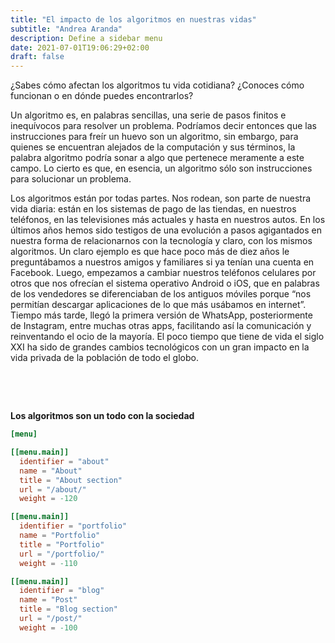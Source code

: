 ```yaml
---
title: "El impacto de los algoritmos en nuestras vidas"
subtitle: "Andrea Aranda"
description: Define a sidebar menu
date: 2021-07-01T19:06:29+02:00
draft: false
---
```


¿Sabes cómo afectan los algoritmos tu vida cotidiana? ¿Conoces cómo funcionan o en dónde puedes encontrarlos?

<!--more-->

Un algoritmo es, en palabras sencillas, una serie de pasos finitos e inequívocos para resolver un problema. Podríamos decir entonces que las instrucciones para freír un huevo son un algoritmo, sin embargo, para quienes se encuentran alejados de la computación y sus términos, la palabra algoritmo podría sonar a algo que pertenece meramente a este campo. Lo cierto es que, en esencia, un algoritmo sólo son instrucciones para solucionar un problema.


Los algoritmos están por todas partes. Nos rodean, son parte de nuestra vida diaria: están en los sistemas de pago de las tiendas, en nuestros teléfonos, en las televisiones más actuales y hasta en nuestros autos. En los últimos años hemos sido testigos de una evolución a pasos agigantados en nuestra forma de relacionarnos con la tecnología y claro, con los mismos algoritmos. Un claro ejemplo es que hace poco más de diez años le preguntábamos a nuestros amigos y familiares si ya tenían una cuenta en Facebook. Luego, empezamos a cambiar nuestros teléfonos celulares por otros que nos ofrecían el sistema operativo Android o iOS, que en palabras de los vendedores se diferenciaban de los antiguos móviles porque “nos permitían descargar aplicaciones de lo que más usábamos en internet”. Tiempo más tarde, llegó la primera versión de WhatsApp, posteriormente de Instagram, entre muchas otras apps, facilitando así la comunicación y reinventando el ocio de la mayoría. El poco tiempo que tiene de vida el siglo XXI ha sido de grandes cambios tecnológicos con un gran impacto en la vida privada de la población de todo el globo.

<p>&nbsp;</p>
<p>&nbsp;</p>

**Los algoritmos son un todo con la sociedad**

```TOML
[menu]

[[menu.main]]
  identifier = "about"
  name = "About"
  title = "About section"
  url = "/about/"
  weight = -120

[[menu.main]]
  identifier = "portfolio"
  name = "Portfolio"
  title = "Portfolio"
  url = "/portfolio/"
  weight = -110

[[menu.main]]
  identifier = "blog"
  name = "Post"
  title = "Blog section"
  url = "/post/"
  weight = -100

```
